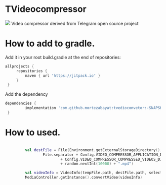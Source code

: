 # TVideocompressor
[![](https://jitpack.io/v/mortezabayat/tvedioconvetor.svg)](https://jitpack.io/#mortezabayat/tvedioconvetor)
Video compressor derived from Telegram open source project

# How to add to gradle.
   Add it in your root build.gradle at the end of repositories:
   ```gradle
   allprojects {
		repositories {
			maven { url 'https://jitpack.io' }
		}
	}
  ```
  Add the dependency
   ```gradle
   dependencies {
	        implementation 'com.github.mortezabayat:tvedioconvetor:-SNAPSHOT'
	}
   ```
# How to used.
   ```kotlin

            val destFile = File(Environment.getExternalStorageDirectory(),
                    File.separator + Config.VIDEO_COMPRESSOR_APPLICATION_DIR_NAME
                            + Config.VIDEO_COMPRESSOR_COMPRESSED_VIDEOS_DIR + File.separator
                            + random.nextInt(10000) + ".mp4")

            val videoInfo = VideoInfo(tempFile.path, destFile.path, selectedCompression, mute)
            MediaController.getInstance().convertVideo(videoInfo)
   ```
